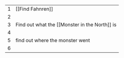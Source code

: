
|     |                                               |
| --- | --------------------------------------------- |
| 1   | [[Find Fahnren]]                              |
| 2   |                                               |
| 3   | Find out what the [[Monster in the North]] is |
| 4   |                                               |
| 5   | find out where the monster went               |
| 6   |                                               |